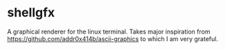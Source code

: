 # shellgfx
A graphical renderer for the linux terminal. Takes major inspiration from https://github.com/addr0x414b/ascii-graphics to which I am very grateful. 

